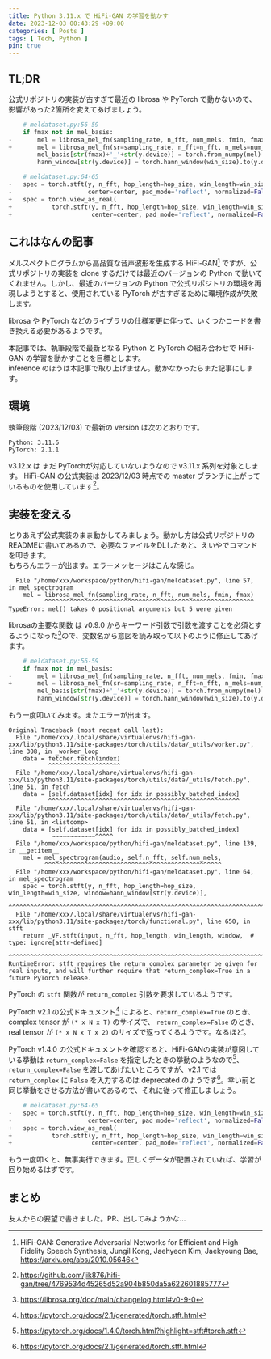 ```yaml
---
title: Python 3.11.x で HiFi-GAN の学習を動かす
date: 2023-12-03 00:43:29 +09:00
categories: [ Posts ]
tags: [ Tech, Python ]
pin: true
---
```


## TL;DR
公式リポジトリの実装が古すぎて最近の librosa や PyTorch で動かないので、影響があった2箇所を変えてあげましょう。


```python
    # meldataset.py:56-59
    if fmax not in mel_basis:
-       mel = librosa_mel_fn(sampling_rate, n_fft, num_mels, fmin, fmax)
+       mel = librosa_mel_fn(sr=sampling_rate, n_fft=n_fft, n_mels=num_mels, fmin=fmin, fmax=fmax)
        mel_basis[str(fmax)+'_'+str(y.device)] = torch.from_numpy(mel).float().to(y.device)
        hann_window[str(y.device)] = torch.hann_window(win_size).to(y.device)
```

```python
    # meldataset.py:64-65
-   spec = torch.stft(y, n_fft, hop_length=hop_size, win_length=win_size, window=hann_window[str(y.device)],
-                     center=center, pad_mode='reflect', normalized=False, onesided=True)
+   spec = torch.view_as_real(
+           torch.stft(y, n_fft, hop_length=hop_size, win_length=win_size, window=hann_window[str(y.device)],
+                      center=center, pad_mode='reflect', normalized=False, onesided=True, return_complex=True))
```

## これはなんの記事
メルスペクトログラムから高品質な音声波形を生成する HiFi-GAN[^1] ですが、公式リポジトリの実装を clone するだけでは最近のバージョンの Python で動いてくれません。しかし、最近のバージョンの Python で公式リポジトリの環境を再現しようとすると、使用されている PyTorch が古すぎるために環境作成が失敗します。

librosa や PyTorch などのライブラリの仕様変更に伴って、いくつかコードを書き換える必要があるようです。

本記事では、執筆段階で最新となる Python と PyTorch の組み合わせで HiFi-GAN の学習を動かすことを目標とします。  
inference のほうは本記事で取り上げません。動かなかったらまた記事にします。

## 環境
執筆段階 (2023/12/03) で最新の version は次のとおりです。

```plain
Python: 3.11.6
PyTorch: 2.1.1
```
v3.12.x は まだ PyTorchが対応していないようなので v3.11.x 系列を対象とします。
HiFi-GAN の公式実装は 2023/12/03 時点での master ブランチに上がっているものを使用しています[^2]。

## 実装を変える
とりあえず公式実装のまま動かしてみましょう。動かし方は公式リポジトリのREADMEに書いてあるので、必要なファイルをDLしたあと、えいやでコマンドを叩きます。  
もちろんエラーが出ます。エラーメッセージはこんな感じ。

```console
  File "/home/xxx/workspace/python/hifi-gan/meldataset.py", line 57, in mel_spectrogram
    mel = librosa_mel_fn(sampling_rate, n_fft, num_mels, fmin, fmax)
          ^^^^^^^^^^^^^^^^^^^^^^^^^^^^^^^^^^^^^^^^^^^^^^^^^^^^^^^^^^
TypeError: mel() takes 0 positional arguments but 5 were given
```

librosaの主要な関数 は v0.9.0 からキーワード引数で引数を渡すことを必須とするようになった[^3]ので、変数名から意図を読み取って以下のように修正してあげます。
```python
    # meldataset.py:56-59
    if fmax not in mel_basis:
-       mel = librosa_mel_fn(sampling_rate, n_fft, num_mels, fmin, fmax)
+       mel = librosa_mel_fn(sr=sampling_rate, n_fft=n_fft, n_mels=num_mels, fmin=fmin, fmax=fmax)
        mel_basis[str(fmax)+'_'+str(y.device)] = torch.from_numpy(mel).float().to(y.device)
        hann_window[str(y.device)] = torch.hann_window(win_size).to(y.device)
```

もう一度叩いてみます。またエラーが出ます。

```console
Original Traceback (most recent call last):
  File "/home/xxx/.local/share/virtualenvs/hifi-gan-xxx/lib/python3.11/site-packages/torch/utils/data/_utils/worker.py", line 308, in _worker_loop
    data = fetcher.fetch(index)
           ^^^^^^^^^^^^^^^^^^^^
  File "/home/xxx/.local/share/virtualenvs/hifi-gan-xxx/lib/python3.11/site-packages/torch/utils/data/_utils/fetch.py", line 51, in fetch
    data = [self.dataset[idx] for idx in possibly_batched_index]
           ^^^^^^^^^^^^^^^^^^^^^^^^^^^^^^^^^^^^^^^^^^^^^^^^^^^^^
  File "/home/xxx/.local/share/virtualenvs/hifi-gan-xxx/lib/python3.11/site-packages/torch/utils/data/_utils/fetch.py", line 51, in <listcomp>
    data = [self.dataset[idx] for idx in possibly_batched_index]
            ~~~~~~~~~~~~^^^^^
  File "/home/xxx/workspace/python/hifi-gan/meldataset.py", line 139, in __getitem__
    mel = mel_spectrogram(audio, self.n_fft, self.num_mels,
          ^^^^^^^^^^^^^^^^^^^^^^^^^^^^^^^^^^^^^^^^^^^^^^^^^
  File "/home/xxx/workspace/python/hifi-gan/meldataset.py", line 64, in mel_spectrogram
    spec = torch.stft(y, n_fft, hop_length=hop_size, win_length=win_size, window=hann_window[str(y.device)],
           ^^^^^^^^^^^^^^^^^^^^^^^^^^^^^^^^^^^^^^^^^^^^^^^^^^^^^^^^^^^^^^^^^^^^^^^^^^^^^^^^^^^^^^^^^^^^^^^^^
  File "/home/xxx/.local/share/virtualenvs/hifi-gan-xxx/lib/python3.11/site-packages/torch/functional.py", line 650, in stft
    return _VF.stft(input, n_fft, hop_length, win_length, window,  # type: ignore[attr-defined]
           ^^^^^^^^^^^^^^^^^^^^^^^^^^^^^^^^^^^^^^^^^^^^^^^^^^^^^^^^^^^^^^^^^^^^^^^^^^^^^^^^^^^^
RuntimeError: stft requires the return_complex parameter be given for real inputs, and will further require that return_complex=True in a future PyTorch release.
```

PyTorch の `stft` 関数が `return_complex` 引数を要求しているようです。 

PyTorch v2.1 の公式ドキュメント[^4] によると、`return_complex=True` のとき、complex tensor が `(* x N x T)` のサイズで、
`return_complex=False` のとき、 real tensor が `(* x N x T x 2)` のサイズで返ってくるようです。なるほど。

PyTorch v1.4.0 の公式ドキュメントを確認すると、HiFi-GANの実装が意図している挙動は `return_complex=False` を指定したときの挙動のようなので[^5]、 `return_complex=False` を渡してあげたいところですが、v2.1 では `return_complex` に `False` を入力するのは deprecated のようです[^4]。幸い前と同じ挙動をさせる方法が書いてあるので、それに従って修正しましょう。

```python
    # meldataset.py:64-65
-   spec = torch.stft(y, n_fft, hop_length=hop_size, win_length=win_size, window=hann_window[str(y.device)],
-                     center=center, pad_mode='reflect', normalized=False, onesided=True)
+   spec = torch.view_as_real(
+           torch.stft(y, n_fft, hop_length=hop_size, win_length=win_size, window=hann_window[str(y.device)],
+                      center=center, pad_mode='reflect', normalized=False, onesided=True, return_complex=True))
```

もう一度叩くと、無事実行できます。正しくデータが配置されていれば、学習が回り始めるはずです。


## まとめ
友人からの要望で書きました。PR、出してみようかな…


[^1]: HiFi-GAN: Generative Adversarial Networks for Efficient and High Fidelity Speech Synthesis, Jungil Kong, Jaehyeon Kim, Jaekyoung Bae, https://arxiv.org/abs/2010.05646
[^2]: https://github.com/jik876/hifi-gan/tree/4769534d45265d52a904b850da5a622601885777
[^3]: https://librosa.org/doc/main/changelog.html#v0-9-0
[^4]: https://pytorch.org/docs/2.1/generated/torch.stft.html
[^5]: https://pytorch.org/docs/1.4.0/torch.html?highlight=stft#torch.stft